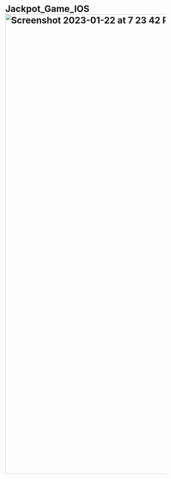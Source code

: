 # Jackpot_Game_IOS<img width="1440" alt="Screenshot 2023-01-22 at 7 23 42 PM" src="https://user-images.githubusercontent.com/48934328/213948756-c0e83080-6e99-4a67-8912-87a16ee33109.png">

